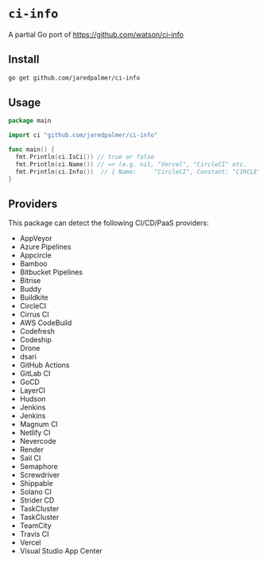 # `ci-info`

A partial Go port of https://github.com/watson/ci-info


## Install

```sh
go get github.com/jaredpalmer/ci-info
```

## Usage

```go
package main

import ci "github.com/jaredpalmer/ci-info"

func main() {
  fmt.Println(ci.IsCi()) // true or false 
  fmt.Println(ci.Name()) // => (e.g. nil, "Vercel", "CircleCI" etc.
  fmt.Println(ci.Info())  // { Name:     "CircleCI", Constant: "CIRCLE", Env:      "CIRCLECI" },
}
```

## Providers

This package can detect the following CI/CD/PaaS providers:

- AppVeyor
- Azure Pipelines
- Appcircle
- Bamboo
- Bitbucket Pipelines
- Bitrise
- Buddy
- Buildkite
- CircleCI
- Cirrus CI
- AWS CodeBuild
- Codefresh
- Codeship
- Drone
- dsari
- GitHub Actions
- GitLab CI
- GoCD
- LayerCI
- Hudson
- Jenkins
- Jenkins
- Magnum CI
- Netlify CI
- Nevercode
- Render
- Sail CI
- Semaphore
- Screwdriver
- Shippable
- Solano CI
- Strider CD
- TaskCluster
- TaskCluster
- TeamCity
- Travis CI
- Vercel
- Visual Studio App Center

